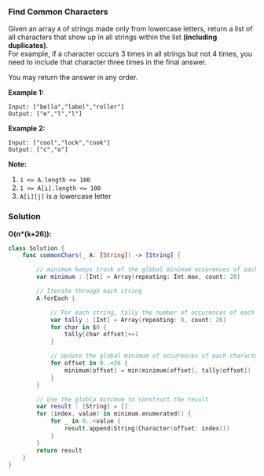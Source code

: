 
### Find Common Characters

Given an array `A` of strings made only from lowercase letters, return a list of all characters that show up in all strings within the list __(including duplicates)__.</br> 
For example, if a character occurs 3 times in all strings but not 4 times, you need to include that character three times in the final answer.

You may return the answer in any order.

__Example 1:__
```
Input: ["bella","label","roller"]
Output: ["e","l","l"]
```
__Example 2:__
```
Input: ["cool","lock","cook"]
Output: ["c","o"]
```

__Note:__
1. `1 <= A.length <= 100`
2. `1 <= A[i].length <= 100`
3. `A[i][j]` is a lowercase letter

### Solution
__O(n*(k+26)):__
```Swift
class Solution {
    func commonChars(_ A: [String]) -> [String] {

        // minimum keeps track of the global minimum occurences of each character in each string
        var minimum : [Int] = Array(repeating: Int.max, count: 26) 

        // Iterate through each string
        A.forEach {

            // For each string, tally the number of occurences of each character
            var tally : [Int] = Array(repeating: 0, count: 26)
            for char in $0 {
                tally[char.offset]+=1
            }

            // Update the global minimum of occurences of each character
            for offset in 0..<26 {
                minimum[offset] = min(minimum[offset], tally[offset])
            }
        }

        // Use the globla minimum to construct the result
        var result : [String] = []
        for (index, value) in minimum.enumerated() {
            for _ in 0..<value {
                result.append(String(Character(offset: index)))
            }
        }
        return result
    }
}
```